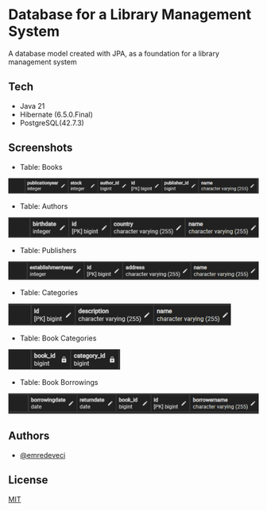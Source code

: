 # Database for a Library Management System


A database model created with JPA, as a foundation for a library management system

## Tech
- Java 21
- Hibernate (6.5.0.Final)
- PostgreSQL(42.7.3)



## Screenshots

- Table: Books

![books](/screenshots/books.png)
- Table: Authors

![authors](/screenshots/authors.png)
- Table: Publishers

![publishers](/screenshots/publishers.png)
- Table: Categories

![categories](/screenshots/categories.png)
- Table: Book Categories

![book categories](/screenshots/book_categories.png)
- Table: Book Borrowings

![book_borrowings](/screenshots/book_borrowings.png)

## Authors

- [@emredeveci](https://github.com/emredeveci)


## License

[MIT](https://choosealicense.com/licenses/mit/)



